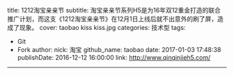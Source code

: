 title: 1212淘宝亲亲节
subtitle: 淘宝亲亲节系列H5是为16年双12重金打造的联合推广计划，而这支《1212淘宝亲亲节》在12月1日上线后就不出意外的刷了屏，造成了现象。
cover: taobao kiss kiss.jpg
categories: 技术型
tags:
  - Git
  - Fork
author:
  nick: 淘宝
  github_name: taobao
date: 2017-01-03 17:48:38
publishDate: 2016-12-12 16:00:00
link: http://www.qinqinjieh5.com/
---

<!-- more -->

